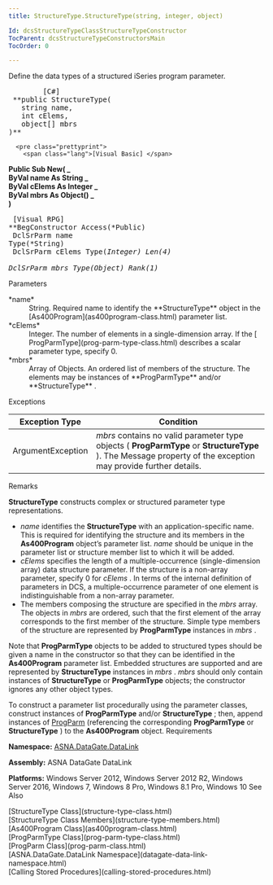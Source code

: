 ```yaml
---
title: StructureType.StructureType(string, integer, object)

Id: dcsStructureTypeClassStructureTypeConstructor
TocParent: dcsStructureTypeConstructorsMain
TocOrder: 0

---
```


Define the data types of a structured iSeries program parameter. 
<pre class="prettyprint">
        <span class="lang">[C#]</span>
 **public StructureType(<br />   string name,<br />   int cElems,<br />   object[] mbrs<br />)**  </pre>
      <pre class="prettyprint">
        <span class="lang">[Visual Basic] </span>
 **Public Sub New( _<br />   ByVal name As String _<br />   ByVal cElems As Integer _<br />   ByVal mbrs As Object() _<br />)**  </pre>
      <pre class="prettyprint">
        <span class="lang">[Visual RPG]</span>
 **BegConstructor Access(*Public)<br />   DclSrParm name Type(*String)<br />   DclSrParm cElems Type(*Integer) Len(4)<br />   DclSrParm mbrs Type(*Object) Rank(1)** 
      </pre>

Parameters

<dl>
        <dt>
 *name* 
        </dt>
        <dd>String.  Required name to identify the **StructureType**  
						object in the [As400Program](as400program-class.html) parameter 
						list. </dd>
        <dt>
 *cElems* 
        </dt>
        <dd>Integer.  The number of elements in a single-dimension array.  If the [
			ProgParmType](prog-parm-type-class.html) describes a scalar parameter type, specify 0. </dd>
        <dt>
 *mbrs* 
        </dt>
        <dd>Array of Objects.  An ordered list of members of the structure.  The 
			elements may be instances of **ProgParmType**  and/or **StructureType** .
									</dd>
</dl>

Exceptions



| Exception Type | Condition |
| ---- | ---- |
| ArgumentException | *mbrs* contains no valid parameter type objects ( **ProgParmType** or **StructureType** ). The Message property of the exception may provide further details. |



Remarks

**StructureType** constructs complex or structured parameter type representations. 

- *name* identifies the **StructureType** with an application-specific name. This is required for identifying the structure and its members in the **As400Program** object’s parameter list. *name* should be unique in the parameter list or structure member list to which it will be added.
- *cElems* specifies the length of a multiple-occurrence (single-dimension array) data structure parameter. If the structure is a non-array parameter, specify 0 for *cElems* . In terms of the internal definition of parameters in DCS, a multiple-occurrence parameter of one element is indistinguishable from a non-array parameter.
- The members composing the structure are specified in the *mbrs* array. The objects in *mbrs* are ordered, such that the first element of the array corresponds to the first member of the structure. Simple type members of the structure are represented by **ProgParmType** instances in *mbrs* .

Note that **ProgParmType** objects to be added to structured types should be given a name in the constructor so that they can be identified in the **As400Program** parameter list. Embedded structures are supported and are represented by **StructureType** instances in *mbrs* . *mbrs* should only contain instances of **StructureType** or **ProgParmType** objects; the constructor ignores any other object types.

To construct a parameter list procedurally using the parameter classes, construct instances of **ProgParmType** and/or **StructureType** ; then, append instances of [ProgParm](prog-parm-class.html) (referencing the corresponding **ProgParmType** or **StructureType** ) to the **As400Program** object.
Requirements

**Namespace:** [ASNA.DataGate.DataLink](datagate-data-link-namespace.html) 

**Assembly:** ASNA DataGate DataLink

**Platforms:** Windows Server 2012, Windows Server 2012 R2, Windows Server 2016, Windows 7, Windows 8 Pro, Windows 8.1 Pro, Windows 10
See Also

<dl />
      [StructureType Class](structure-type-class.html)
      <br />
      [StructureType Class Members](structure-type-members.html)
      <br />
      [As400Program Class](as400program-class.html)
      <br />
      [ProgParmType Class](prog-parm-type-class.html)
      <br />
      [ProgParm Class](prog-parm-class.html)
      <br />
      [ASNA.DataGate.DataLink Namespace](datagate-data-link-namespace.html)
      <br />
      [Calling Stored Procedures](calling-stored-procedures.html)

